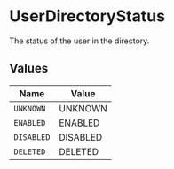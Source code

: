 # UserDirectoryStatus

The status of the user in the directory.


## Values

| Name       | Value      |
| ---------- | ---------- |
| `UNKNOWN`  | UNKNOWN    |
| `ENABLED`  | ENABLED    |
| `DISABLED` | DISABLED   |
| `DELETED`  | DELETED    |
